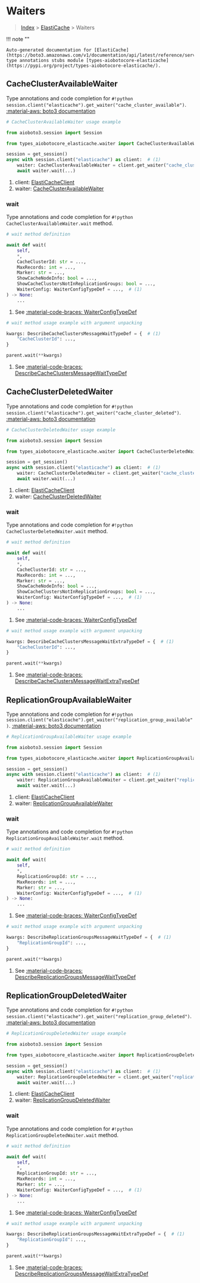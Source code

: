 # Waiters

> [Index](../README.md) > [ElastiCache](./README.md) > Waiters

!!! note ""

    Auto-generated documentation for [ElastiCache](https://boto3.amazonaws.com/v1/documentation/api/latest/reference/services/elasticache.html#elasticache)
    type annotations stubs module [types-aiobotocore-elasticache](https://pypi.org/project/types-aiobotocore-elasticache/).

## CacheClusterAvailableWaiter

Type annotations and code completion for `#!python session.client("elasticache").get_waiter("cache_cluster_available")`.
[:material-aws: boto3 documentation](https://boto3.amazonaws.com/v1/documentation/api/latest/reference/services/elasticache/waiter/CacheClusterAvailable.html#ElastiCache.Waiter.CacheClusterAvailable)

```python
# CacheClusterAvailableWaiter usage example

from aioboto3.session import Session

from types_aiobotocore_elasticache.waiter import CacheClusterAvailableWaiter

session = get_session()
async with session.client("elasticache") as client:  # (1)
    waiter: CacheClusterAvailableWaiter = client.get_waiter("cache_cluster_available")  # (2)
    await waiter.wait(...)
```

1. client: [ElastiCacheClient](./client.md)
2. waiter: [CacheClusterAvailableWaiter](./waiters.md#cacheclusteravailablewaiter)


### wait

Type annotations and code completion for `#!python CacheClusterAvailableWaiter.wait` method.

```python
# wait method definition

await def wait(
    self,
    *,
    CacheClusterId: str = ...,
    MaxRecords: int = ...,
    Marker: str = ...,
    ShowCacheNodeInfo: bool = ...,
    ShowCacheClustersNotInReplicationGroups: bool = ...,
    WaiterConfig: WaiterConfigTypeDef = ...,  # (1)
) -> None:
    ...
```

1. See [:material-code-braces: WaiterConfigTypeDef](./type_defs.md#waiterconfigtypedef)


```python
# wait method usage example with argument unpacking

kwargs: DescribeCacheClustersMessageWaitTypeDef = {  # (1)
    "CacheClusterId": ...,
}

parent.wait(**kwargs)
```

1. See [:material-code-braces: DescribeCacheClustersMessageWaitTypeDef](./type_defs.md#describecacheclustersmessagewaittypedef)
## CacheClusterDeletedWaiter

Type annotations and code completion for `#!python session.client("elasticache").get_waiter("cache_cluster_deleted")`.
[:material-aws: boto3 documentation](https://boto3.amazonaws.com/v1/documentation/api/latest/reference/services/elasticache/waiter/CacheClusterDeleted.html#ElastiCache.Waiter.CacheClusterDeleted)

```python
# CacheClusterDeletedWaiter usage example

from aioboto3.session import Session

from types_aiobotocore_elasticache.waiter import CacheClusterDeletedWaiter

session = get_session()
async with session.client("elasticache") as client:  # (1)
    waiter: CacheClusterDeletedWaiter = client.get_waiter("cache_cluster_deleted")  # (2)
    await waiter.wait(...)
```

1. client: [ElastiCacheClient](./client.md)
2. waiter: [CacheClusterDeletedWaiter](./waiters.md#cacheclusterdeletedwaiter)


### wait

Type annotations and code completion for `#!python CacheClusterDeletedWaiter.wait` method.

```python
# wait method definition

await def wait(
    self,
    *,
    CacheClusterId: str = ...,
    MaxRecords: int = ...,
    Marker: str = ...,
    ShowCacheNodeInfo: bool = ...,
    ShowCacheClustersNotInReplicationGroups: bool = ...,
    WaiterConfig: WaiterConfigTypeDef = ...,  # (1)
) -> None:
    ...
```

1. See [:material-code-braces: WaiterConfigTypeDef](./type_defs.md#waiterconfigtypedef)


```python
# wait method usage example with argument unpacking

kwargs: DescribeCacheClustersMessageWaitExtraTypeDef = {  # (1)
    "CacheClusterId": ...,
}

parent.wait(**kwargs)
```

1. See [:material-code-braces: DescribeCacheClustersMessageWaitExtraTypeDef](./type_defs.md#describecacheclustersmessagewaitextratypedef)
## ReplicationGroupAvailableWaiter

Type annotations and code completion for `#!python session.client("elasticache").get_waiter("replication_group_available")`.
[:material-aws: boto3 documentation](https://boto3.amazonaws.com/v1/documentation/api/latest/reference/services/elasticache/waiter/ReplicationGroupAvailable.html#ElastiCache.Waiter.ReplicationGroupAvailable)

```python
# ReplicationGroupAvailableWaiter usage example

from aioboto3.session import Session

from types_aiobotocore_elasticache.waiter import ReplicationGroupAvailableWaiter

session = get_session()
async with session.client("elasticache") as client:  # (1)
    waiter: ReplicationGroupAvailableWaiter = client.get_waiter("replication_group_available")  # (2)
    await waiter.wait(...)
```

1. client: [ElastiCacheClient](./client.md)
2. waiter: [ReplicationGroupAvailableWaiter](./waiters.md#replicationgroupavailablewaiter)


### wait

Type annotations and code completion for `#!python ReplicationGroupAvailableWaiter.wait` method.

```python
# wait method definition

await def wait(
    self,
    *,
    ReplicationGroupId: str = ...,
    MaxRecords: int = ...,
    Marker: str = ...,
    WaiterConfig: WaiterConfigTypeDef = ...,  # (1)
) -> None:
    ...
```

1. See [:material-code-braces: WaiterConfigTypeDef](./type_defs.md#waiterconfigtypedef)


```python
# wait method usage example with argument unpacking

kwargs: DescribeReplicationGroupsMessageWaitTypeDef = {  # (1)
    "ReplicationGroupId": ...,
}

parent.wait(**kwargs)
```

1. See [:material-code-braces: DescribeReplicationGroupsMessageWaitTypeDef](./type_defs.md#describereplicationgroupsmessagewaittypedef)
## ReplicationGroupDeletedWaiter

Type annotations and code completion for `#!python session.client("elasticache").get_waiter("replication_group_deleted")`.
[:material-aws: boto3 documentation](https://boto3.amazonaws.com/v1/documentation/api/latest/reference/services/elasticache/waiter/ReplicationGroupDeleted.html#ElastiCache.Waiter.ReplicationGroupDeleted)

```python
# ReplicationGroupDeletedWaiter usage example

from aioboto3.session import Session

from types_aiobotocore_elasticache.waiter import ReplicationGroupDeletedWaiter

session = get_session()
async with session.client("elasticache") as client:  # (1)
    waiter: ReplicationGroupDeletedWaiter = client.get_waiter("replication_group_deleted")  # (2)
    await waiter.wait(...)
```

1. client: [ElastiCacheClient](./client.md)
2. waiter: [ReplicationGroupDeletedWaiter](./waiters.md#replicationgroupdeletedwaiter)


### wait

Type annotations and code completion for `#!python ReplicationGroupDeletedWaiter.wait` method.

```python
# wait method definition

await def wait(
    self,
    *,
    ReplicationGroupId: str = ...,
    MaxRecords: int = ...,
    Marker: str = ...,
    WaiterConfig: WaiterConfigTypeDef = ...,  # (1)
) -> None:
    ...
```

1. See [:material-code-braces: WaiterConfigTypeDef](./type_defs.md#waiterconfigtypedef)


```python
# wait method usage example with argument unpacking

kwargs: DescribeReplicationGroupsMessageWaitExtraTypeDef = {  # (1)
    "ReplicationGroupId": ...,
}

parent.wait(**kwargs)
```

1. See [:material-code-braces: DescribeReplicationGroupsMessageWaitExtraTypeDef](./type_defs.md#describereplicationgroupsmessagewaitextratypedef)
